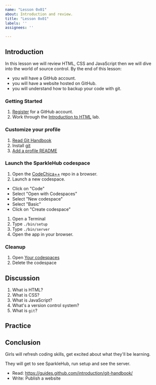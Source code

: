```yaml
---
name: "Lesson 0x01"
about: Introduction and review.
title: "Lesson 0x01"
labels: ''
assignees: ''

---
```


## Introduction

In this lesson we will review HTML, CSS and JavaScript then we will dive into the world of source control.
By the end of this lesson:

* you will have a GitHub account.
* you will have a website hosted on GitHub.
* you will understand how to backup your code with git.

### Getting Started

1. [Register](https://github.com/signup) for a GitHub account.
1. Work through the [Introduction to HTML](https://lab.github.com/githubtraining/introduction-to-html) lab.

### Customize your profile

1. [Read Git Handbook](https://guides.github.com/introduction/git-handbook/)
1. Install [git](https://git-scm.com/downloads)
1. [Add a profile README](https://docs.github.com/en/github/setting-up-and-managing-your-github-profile/customizing-your-profile/managing-your-profile-readme#adding-a-profile-readme)

### Launch the SparkleHub codespace

1. Open the [CodeChica++](https://github.com/codechica/plus-plus) repo in a browser.
1. Launch a new codespace.
  * Click on "Code"
  * Select "Open with Codespaces"
  * Select "New codespace"
  * Select "Basic"
  * Click on "Create codespace"
1. Open a Terminal
1. Type `./bin/setup`
1. Type `./bin/server`
1. Open the app in your browser.

### Cleanup

1. Open [Your codespaces](https://github.com/codespaces)
1. Delete the codespace

## Discussion

<!--
Call to Action! Ask questions to facilitate engagement.
Provide in depth look at the history/ cultural relevance of the lesson.

* Example one
* Example two
* Example three
-->

1. What is HTML?
1. What is CSS?
1. What is JavaScript?
1. What's a version control system?
1. What is `git`?

## Practice

<!--
PRACTICE: Title [what is being done]

Provide a list of steps that must be done in order to complete activity including description and instruction of supplies and equipment.


Steps for Lesson [if applicable, use numeral format not bullet points]

1. Step one example
1. Step two example
-->


## Conclusion

<!--
Provide a list of post production steps including how to finish project by means of editing,
publishing and showcasing. Include editing/publishing platforms that must be used to complete activity.
-->

Girls will refresh coding skills, get excited about what they'll be learning.

They will get to see SparkleHub, run setup and see the server.


* Read: https://guides.github.com/introduction/git-handbook/
* Write: Publish a website
